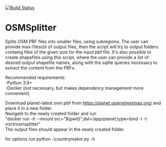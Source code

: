 [![Build Status](https://travis-ci.com/vizrt/OSMSplitter.svg?branch=master)](https://travis-ci.com/vizrt/OSMSplitter)

# OSMSplitter
Splits OSM PBF files into smaller files, using subregions.
The user can provide max-filesize of output files, then the script will try to output folders containg files of the given size for the input pbf file.
It's also possible to create shapefiles using this script, where the user can provide a list of desired output shapefile names, along with the sqlite queries necessary to extract the content from the PBFs. 

Recommended requirements:   
-Python 3.6+   
-Docker (not necessary, but makes dependency management more convenient)

Download planet-latest.osm.pbf from https://planet.openstreetmap.org/ and place it in a new folder.   
Navigate to the newly created folder and run   
"docker run -it --mount src="$(pwd)",dst=/app/planet,type=bind -i -t vizrt/osmsplitter"   
The output files should appear in the newly created folder.


for options run python .\countrymaker.py -h
